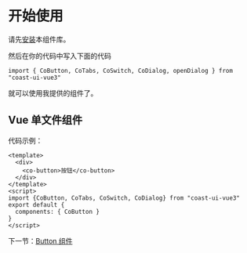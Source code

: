 # 开始使用

请先[安装](#/doc/install)本组件库。

然后在你的代码中写入下面的代码

```
import { CoButton, CoTabs, CoSwitch, CoDialog, openDialog } from "coast-ui-vue3"
```

就可以使用我提供的组件了。

## Vue 单文件组件

代码示例：

```
<template>
  <div>
    <co-button>按钮</co-button>
  </div>
</template>
<script>
import {CoButton, CoTabs, CoSwitch, CoDialog} from "coast-ui-vue3"
export default {
  components: { CoButton }
}
</script>
```

下一节：[Button 组件](#/doc/button)
